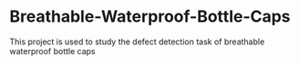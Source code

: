 # Breathable-Waterproof-Bottle-Caps
This project is used to study the defect detection task of breathable waterproof bottle caps
